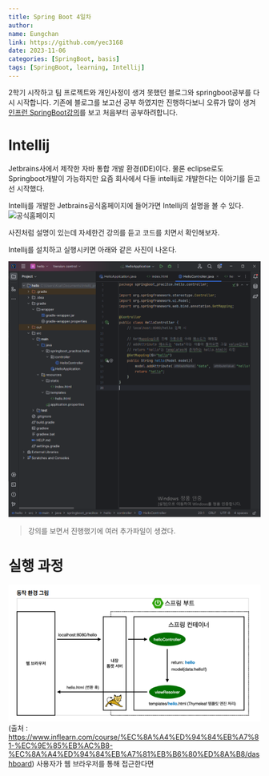 ```yaml
---
title: Spring Boot 4일차
author:
name: Eungchan
link: https://github.com/yec3168
date: 2023-11-06
categories: [SpringBoot, basis]
tags: [SpringBoot, learning, Intellij]
---
```


2학기 시작하고 팀 프로젝트와 개인사정이 생겨 못했던 블로그와 springboot공부를 다시 시작합니다.
기존에 블로그를 보고선 공부 하였지만 진행하다보니 오류가 많이 생겨 [인프런 SpringBoot강의](https://www.inflearn.com/course/%EC%8A%A4%ED%94%84%EB%A7%81-%EC%9E%85%EB%AC%B8-%EC%8A%A4%ED%94%84%EB%A7%81%EB%B6%80%ED%8A%B8/dashboard)를 보고 처음부터 공부하려합니다.


# Intellij
Jetbrains사에서 제작한 자바 통합 개발 환경(IDE)이다. 물론 eclipse로도 Springboot개발이 가능하지만 요즘 회사에서 다들 intellij로 개발한다는 이야기를 듣고선 시작했다.

Intellij를 개발한 Jetbrains공식홈페이지에 들어가면 Intellij의 설명을 볼 수 있다.
![공식홈페이지](/assets/img/ssb/4/homepage.png)

사진처럼 설명이 있는데 자세한건 강의를 듣고 코드를 치면서 확인해보자.

Intellij를 설치하고 실행시키면 아래와 같은 사진이 나온다.

![인텔리제이](/assets/img/ssb/4/intellij.png)

> 강의를 보면서 진행했기에 여러 추가파일이 생겼다.

# 실행 과정

![동작 화면](/assets/img/ssb/4/excute.png)
 (출처 : https://www.inflearn.com/course/%EC%8A%A4%ED%94%84%EB%A7%81-%EC%9E%85%EB%AC%B8-%EC%8A%A4%ED%94%84%EB%A7%81%EB%B6%80%ED%8A%B8/dashboard)
사용자가 웹 브라우저를 통해 접근한다면 